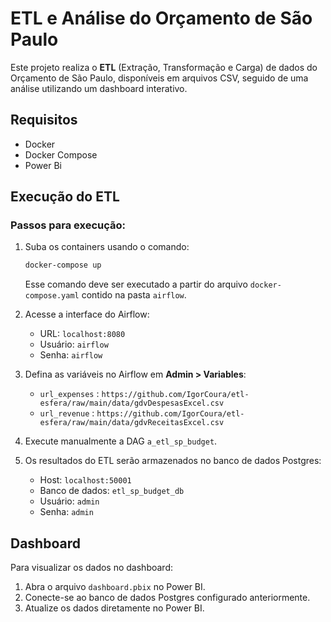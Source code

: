 # ETL e Análise do Orçamento de São Paulo

Este projeto realiza o **ETL** (Extração, Transformação e Carga) de dados do Orçamento de São Paulo, disponíveis em arquivos CSV, seguido de uma análise utilizando um dashboard interativo.

## Requisitos

- Docker
- Docker Compose
- Power Bi

## Execução do ETL

### Passos para execução:

1. Suba os containers usando o comando:
    ```bash
    docker-compose up
    ```
   Esse comando deve ser executado a partir do arquivo `docker-compose.yaml` contido na pasta `airflow`.

2. Acesse a interface do Airflow:
    - URL: `localhost:8080`
    - Usuário: `airflow`
    - Senha: `airflow`

3. Defina as variáveis no Airflow em **Admin > Variables**:
    - `url_expenses` : `https://github.com/IgorCoura/etl-esfera/raw/main/data/gdvDespesasExcel.csv`
    - `url_revenue` : `https://github.com/IgorCoura/etl-esfera/raw/main/data/gdvReceitasExcel.csv`

4. Execute manualmente a DAG `a_etl_sp_budget`.

5. Os resultados do ETL serão armazenados no banco de dados Postgres:
    - Host: `localhost:50001`
    - Banco de dados: `etl_sp_budget_db`
    - Usuário: `admin`
    - Senha: `admin`

## Dashboard

Para visualizar os dados no dashboard:

1. Abra o arquivo `dashboard.pbix` no Power BI.
2. Conecte-se ao banco de dados Postgres configurado anteriormente.
3. Atualize os dados diretamente no Power BI.
